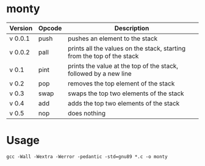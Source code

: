# monty

| Version | Opcode | Description |
| -- | -- | -- |
|v 0.0.1 | push | pushes an element to the stack |
|v 0.0.2 | pall | prints all the values on the stack, starting from the top of the stack |
|v 0.1 | pint | prints the value at the top of the stack, followed by a new line |
|v 0.2 | pop | removes the top element of the stack |
|v 0.3 | swap |  swaps the top two elements of the stack |
|v 0.4 | add | adds the top two elements of the stack |
|v 0.5 | nop  | does nothing |

# Usage
    gcc -Wall -Wextra -Werror -pedantic -std=gnu89 *.c -o monty
